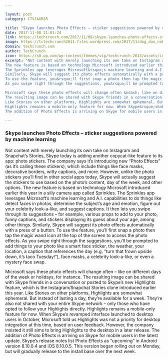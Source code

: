 ```yaml
---

layout: post
category: C7VJAGM2R

title: "Skype launches Photo Effects – sticker suggestions powered by machine learning"
date: 2017-11-08 21:01:24
link: https://techcrunch.com/2017/11/08/skype-launches-photo-effects-sticker-suggestions-powered-by-machine-learning/?ncid=rss
image: https://tctechcrunch2011.files.wordpress.com/2017/11/dog_duo_nobackground.png?fit=200%2C150
domain: techcrunch.com
author: TechCrunch
icon: https://s0.wp.com/wp-content/themes/vip/techcrunch-2013/assets/images/favicon.ico
excerpt: "Not content with merely launching its own take on Instagram and Snapchat&rsquo;s Stories, Skype today is adding another copycat-like feature to its app: photo stickers. The company says it&rsquo;s introducing new &ldquo;Photo Effects&rdquo; (as it&rsquo;s calling these stickers), which include things like face masks, decorative borders, witty captions, and more. However, unlike the photo stickers you&rsquo;ll find in other social apps today, Skype will actually suggest the stickers to use based on the photo&rsquo;s content, day of the week, and other options.
The new feature is based on technology Microsoft introduced earlier this year in a silly camera app called Sprinkles.
The Sprinkles app leverages Microsoft&rsquo;s machine learning and A.I. capabilities to do things like detect faces in photos, determine the subject&rsquo;s age and emotion, figure out your celebrity look-a-like, and suggest captions. It then lets you swipe through its suggestions &ndash; for example, various props to add to your photo, funny captions, and stickers displaying its guess about your age, among other things.
Similarly, Skype will suggest its photo effects automatically with a press of a button.
To use the feature, you&rsquo;ll first snap a photo then tap the magic wand icon at the top of the screen to access the photo effects.
As you swipe right through the suggestions, you&rsquo;ll be prompted to add things to your photo like a smart face sticker, the weather, your location, a caption that references the day (e.g. &ldquo;turn that frown upside down, it&rsquo;s taco Tuesday!&rdquo;), face masks, a celebrity look-a-like, or even a mystery face swap.

Microsoft says these photo effects will change often &ndash; like on different days of the week or holidays, for instance.
The resulting image can be shared with Skype friends in a conversation or posted to Skype&rsquo;s new Highlights feature, which is the Instagram/Snapchat Stories clone introduced earlier this year.
Like Stories on other platforms, Highlights are somewhat ephemeral. But instead of lasting a day, they&rsquo;re available for a week. They&rsquo;re also not shared with your entire Skype network &ndash; only those who have opted to follow your Highlights directly.
Highlights remains a mobile-only feature for now. When Skype&rsquo;s&nbsp;revamped interface launched to desktop users in October, Microsoft told us Highlights was not a priority for desktop integration at this time, based on user feedback. However, the company insisted it still aims to bring Highlights to the desktop in a later release.
The addition of Photo Effects is arriving on Skype for mobile users in the latest update. Skype&rsquo;s release notes list Photo Effects as &ldquo;upcoming&rdquo; in Android version 8.10.0.4 and iOS 8.10.0.5. This version began rolling out on Monday, but will gradually release to the install base over the next week."

---
```


### Skype launches Photo Effects – sticker suggestions powered by machine learning

Not content with merely launching its own take on Instagram and Snapchat&rsquo;s Stories, Skype today is adding another copycat-like feature to its app: photo stickers. The company says it&rsquo;s introducing new &ldquo;Photo Effects&rdquo; (as it&rsquo;s calling these stickers), which include things like face masks, decorative borders, witty captions, and more. However, unlike the photo stickers you&rsquo;ll find in other social apps today, Skype will actually suggest the stickers to use based on the photo&rsquo;s content, day of the week, and other options.
The new feature is based on technology Microsoft introduced earlier this year in a silly camera app called Sprinkles.
The Sprinkles app leverages Microsoft&rsquo;s machine learning and A.I. capabilities to do things like detect faces in photos, determine the subject&rsquo;s age and emotion, figure out your celebrity look-a-like, and suggest captions. It then lets you swipe through its suggestions &ndash; for example, various props to add to your photo, funny captions, and stickers displaying its guess about your age, among other things.
Similarly, Skype will suggest its photo effects automatically with a press of a button.
To use the feature, you&rsquo;ll first snap a photo then tap the magic wand icon at the top of the screen to access the photo effects.
As you swipe right through the suggestions, you&rsquo;ll be prompted to add things to your photo like a smart face sticker, the weather, your location, a caption that references the day (e.g. &ldquo;turn that frown upside down, it&rsquo;s taco Tuesday!&rdquo;), face masks, a celebrity look-a-like, or even a mystery face swap.

Microsoft says these photo effects will change often &ndash; like on different days of the week or holidays, for instance.
The resulting image can be shared with Skype friends in a conversation or posted to Skype&rsquo;s new Highlights feature, which is the Instagram/Snapchat Stories clone introduced earlier this year.
Like Stories on other platforms, Highlights are somewhat ephemeral. But instead of lasting a day, they&rsquo;re available for a week. They&rsquo;re also not shared with your entire Skype network &ndash; only those who have opted to follow your Highlights directly.
Highlights remains a mobile-only feature for now. When Skype&rsquo;s&nbsp;revamped interface launched to desktop users in October, Microsoft told us Highlights was not a priority for desktop integration at this time, based on user feedback. However, the company insisted it still aims to bring Highlights to the desktop in a later release.
The addition of Photo Effects is arriving on Skype for mobile users in the latest update. Skype&rsquo;s release notes list Photo Effects as &ldquo;upcoming&rdquo; in Android version 8.10.0.4 and iOS 8.10.0.5. This version began rolling out on Monday, but will gradually release to the install base over the next week.